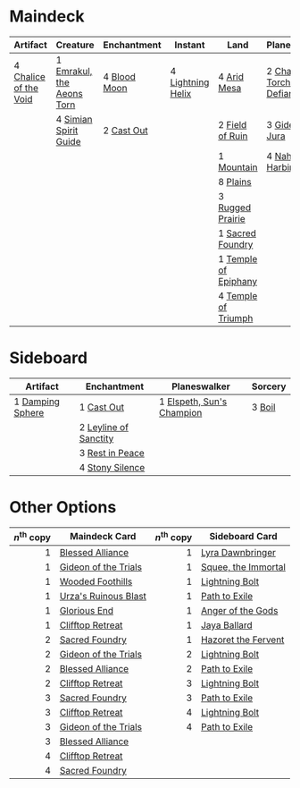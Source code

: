 
# Maindeck

|                                            Artifact                                            |                                             Creature                                             |                                      Enchantment                                      |                                         Instant                                          |                                             Land                                              |                                             Planeswalker                                              |                                           Sorcery                                            |
|------------------------------------------------------------------------------------------------|--------------------------------------------------------------------------------------------------|---------------------------------------------------------------------------------------|------------------------------------------------------------------------------------------|-----------------------------------------------------------------------------------------------|-------------------------------------------------------------------------------------------------------|----------------------------------------------------------------------------------------------|
|4 [Chalice of the Void](http://gatherer.wizards.com/Pages/Card/Details.aspx?multiverseid=370411)|1 [Emrakul, the Aeons Torn](http://gatherer.wizards.com/Pages/Card/Details.aspx?multiverseid=None)|4 [Blood Moon](http://gatherer.wizards.com/Pages/Card/Details.aspx?multiverseid=370419)|4 [Lightning Helix](http://gatherer.wizards.com/Pages/Card/Details.aspx?multiverseid=None)|4 [Arid Mesa](http://gatherer.wizards.com/Pages/Card/Details.aspx?multiverseid=426054)         |2 [Chandra, Torch of Defiance](http://gatherer.wizards.com/Pages/Card/Details.aspx?multiverseid=417683)|4 [Anger of the Gods](http://gatherer.wizards.com/Pages/Card/Details.aspx?multiverseid=438682)|
|                                                                                                |4 [Simian Spirit Guide](http://gatherer.wizards.com/Pages/Card/Details.aspx?multiverseid=442137)  |2 [Cast Out](http://gatherer.wizards.com/Pages/Card/Details.aspx?multiverseid=426710)  |                                                                                          |2 [Field of Ruin](http://gatherer.wizards.com/Pages/Card/Details.aspx?multiverseid=435415)     |3 [Gideon Jura](http://gatherer.wizards.com/Pages/Card/Details.aspx?multiverseid=430549)               |1 [Day of Judgment](http://gatherer.wizards.com/Pages/Card/Details.aspx?multiverseid=None)    |
|                                                                                                |                                                                                                  |                                                                                       |                                                                                          |1 [Mountain](http://gatherer.wizards.com/Pages/Card/Details.aspx?multiverseid=439604)          |4 [Nahiri, the Harbinger](http://gatherer.wizards.com/Pages/Card/Details.aspx?multiverseid=410012)     |3 [Wrath of God](http://gatherer.wizards.com/Pages/Card/Details.aspx?multiverseid=None)       |
|                                                                                                |                                                                                                  |                                                                                       |                                                                                          |8 [Plains](http://gatherer.wizards.com/Pages/Card/Details.aspx?multiverseid=439601)            |                                                                                                       |                                                                                              |
|                                                                                                |                                                                                                  |                                                                                       |                                                                                          |3 [Rugged Prairie](http://gatherer.wizards.com/Pages/Card/Details.aspx?multiverseid=442236)    |                                                                                                       |                                                                                              |
|                                                                                                |                                                                                                  |                                                                                       |                                                                                          |1 [Sacred Foundry](http://gatherer.wizards.com/Pages/Card/Details.aspx?multiverseid=405106)    |                                                                                                       |                                                                                              |
|                                                                                                |                                                                                                  |                                                                                       |                                                                                          |1 [Temple of Epiphany](http://gatherer.wizards.com/Pages/Card/Details.aspx?multiverseid=442808)|                                                                                                       |                                                                                              |
|                                                                                                |                                                                                                  |                                                                                       |                                                                                          |4 [Temple of Triumph](http://gatherer.wizards.com/Pages/Card/Details.aspx?multiverseid=373560) |                                                                                                       |                                                                                              |


# Sideboard

|                                         Artifact                                          |                                          Enchantment                                           |                                            Planeswalker                                            |                                    Sorcery                                    |
|-------------------------------------------------------------------------------------------|------------------------------------------------------------------------------------------------|----------------------------------------------------------------------------------------------------|-------------------------------------------------------------------------------|
|1 [Damping Sphere](http://gatherer.wizards.com/Pages/Card/Details.aspx?multiverseid=443101)|1 [Cast Out](http://gatherer.wizards.com/Pages/Card/Details.aspx?multiverseid=426710)           |1 [Elspeth, Sun's Champion](http://gatherer.wizards.com/Pages/Card/Details.aspx?multiverseid=394361)|3 [Boil](http://gatherer.wizards.com/Pages/Card/Details.aspx?multiverseid=4330)|
|                                                                                           |2 [Leyline of Sanctity](http://gatherer.wizards.com/Pages/Card/Details.aspx?multiverseid=397677)|                                                                                                    |                                                                               |
|                                                                                           |3 [Rest in Peace](http://gatherer.wizards.com/Pages/Card/Details.aspx?multiverseid=442021)      |                                                                                                    |                                                                               |
|                                                                                           |4 [Stony Silence](http://gatherer.wizards.com/Pages/Card/Details.aspx?multiverseid=425850)      |                                                                                                    |                                                                               |


# Other Options

|*n*<sup>th</sup> copy|                                         Maindeck Card                                         |*n*<sup>th</sup> copy|                                        Sideboard Card                                        |
|--------------------:|-----------------------------------------------------------------------------------------------|--------------------:|----------------------------------------------------------------------------------------------|
|                    1|[Blessed Alliance](http://gatherer.wizards.com/Pages/Card/Details.aspx?multiverseid=414302)    |                    1|[Lyra Dawnbringer](http://gatherer.wizards.com/Pages/Card/Details.aspx?multiverseid=442914)   |
|                    1|[Gideon of the Trials](http://gatherer.wizards.com/Pages/Card/Details.aspx?multiverseid=426716)|                    1|[Squee, the Immortal](http://gatherer.wizards.com/Pages/Card/Details.aspx?multiverseid=443034)|
|                    1|[Wooded Foothills](http://gatherer.wizards.com/Pages/Card/Details.aspx?multiverseid=None)      |                    1|[Lightning Bolt](http://gatherer.wizards.com/Pages/Card/Details.aspx?multiverseid=None)       |
|                    1|[Urza's Ruinous Blast](http://gatherer.wizards.com/Pages/Card/Details.aspx?multiverseid=442927)|                    1|[Path to Exile](http://gatherer.wizards.com/Pages/Card/Details.aspx?multiverseid=None)        |
|                    1|[Glorious End](http://gatherer.wizards.com/Pages/Card/Details.aspx?multiverseid=426835)        |                    1|[Anger of the Gods](http://gatherer.wizards.com/Pages/Card/Details.aspx?multiverseid=438682)  |
|                    1|[Clifftop Retreat](http://gatherer.wizards.com/Pages/Card/Details.aspx?multiverseid=241980)    |                    1|[Jaya Ballard](http://gatherer.wizards.com/Pages/Card/Details.aspx?multiverseid=None)         |
|                    2|[Sacred Foundry](http://gatherer.wizards.com/Pages/Card/Details.aspx?multiverseid=405106)      |                    1|[Hazoret the Fervent](http://gatherer.wizards.com/Pages/Card/Details.aspx?multiverseid=429886)|
|                    2|[Gideon of the Trials](http://gatherer.wizards.com/Pages/Card/Details.aspx?multiverseid=426716)|                    2|[Lightning Bolt](http://gatherer.wizards.com/Pages/Card/Details.aspx?multiverseid=None)       |
|                    2|[Blessed Alliance](http://gatherer.wizards.com/Pages/Card/Details.aspx?multiverseid=414302)    |                    2|[Path to Exile](http://gatherer.wizards.com/Pages/Card/Details.aspx?multiverseid=None)        |
|                    2|[Clifftop Retreat](http://gatherer.wizards.com/Pages/Card/Details.aspx?multiverseid=241980)    |                    3|[Lightning Bolt](http://gatherer.wizards.com/Pages/Card/Details.aspx?multiverseid=None)       |
|                    3|[Sacred Foundry](http://gatherer.wizards.com/Pages/Card/Details.aspx?multiverseid=405106)      |                    3|[Path to Exile](http://gatherer.wizards.com/Pages/Card/Details.aspx?multiverseid=None)        |
|                    3|[Clifftop Retreat](http://gatherer.wizards.com/Pages/Card/Details.aspx?multiverseid=241980)    |                    4|[Lightning Bolt](http://gatherer.wizards.com/Pages/Card/Details.aspx?multiverseid=None)       |
|                    3|[Gideon of the Trials](http://gatherer.wizards.com/Pages/Card/Details.aspx?multiverseid=426716)|                    4|[Path to Exile](http://gatherer.wizards.com/Pages/Card/Details.aspx?multiverseid=None)        |
|                    3|[Blessed Alliance](http://gatherer.wizards.com/Pages/Card/Details.aspx?multiverseid=414302)    |                     |                                                                                              |
|                    4|[Clifftop Retreat](http://gatherer.wizards.com/Pages/Card/Details.aspx?multiverseid=241980)    |                     |                                                                                              |
|                    4|[Sacred Foundry](http://gatherer.wizards.com/Pages/Card/Details.aspx?multiverseid=405106)      |                     |                                                                                              |

